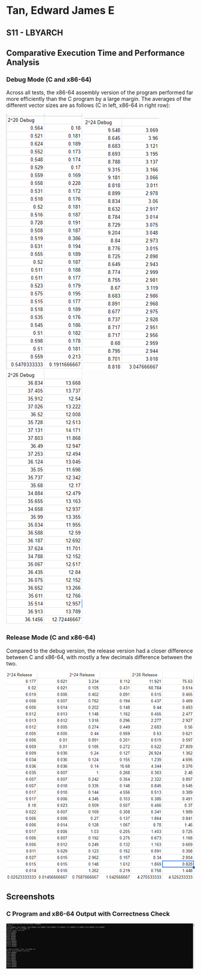 # Tan, Edward James E
## S11 - LBYARCH

## Comparative Execution Time and Performance Analysis

### Debug Mode (C and x86-64)

Across all tests, the x86-64 assembly version of the program performed far more efficiently than the C program by a large margin. The averages of the different vector sizes 
are as follows (C in left, x86-64 in right row):

![here](2_20_average.png) ![here](2_24_average.png) ![here](2_26_average_DEBUG.png)


### Release Mode (C and x86-64)

Compared to the debug version, the release version had a closer difference between C and x86-64, with mostly a few decimals difference between the two.

![here](Release_Averages.png)
## Screenshots

### C Program and x86-64 Output with Correctness Check

![Program Output](PROGRAM_OUTPUT_DEBUG.png)


